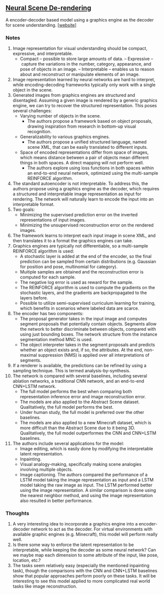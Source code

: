 ## [Neural Scene De-rendering](http://nsd.csail.mit.edu/papers/nsd_cvpr.pdf)

A encoder-decoder based model using a graphics engine as the decoder for scene understanding. \[[website](http://nsd.csail.mit.edu/)\]

### Notes
1. Image representation for visual understanding should be compact, expressive, and interpretable.
   - Compact – possible to store large amounts of data.
   – Expressive – capture the variations in the number, category, appearance, and pose of objects in an image.
   – Interpretable – enables us to reason about and reconstruct or manipulate elements of an image.
2. Image representation learned by neural networks are hard to interpret, while encoding-decoding frameworks typically only work with a single object in the scene.
3. Generated images from graphics engines are structured and disentagled. Assuming a given image is rendered by a generic graphics engine, we can try to recover the structured representation. This poses several challenges:
   - Varying number of objects in the scene.
     - The authors propose a framework based on object proposals, drawing inspiration from research in bottom-up visual recognition.
   - Generalizability to various graphics engines.
     - The authors propose a unified structured language, named scene XML, that can be easily translated to different inputs.
   - Space of encoded representations differ from space of images, which means distance between a pair of objects mean different things in both spaces. A direct mapping will not perform well.
     - The authors explore using loss functions in both spaces within an end-to-end neural network, optimized using the multi-sample REINFORCE algorithm.
4. The standard autoencoder is not interpretable. To address this, the authors propose using a graphics engine as the decoder, which requires a structured and interpretable image representation as input for rendering. The network will naturally learn to encode the input into an interpretable format.
5. Two goals:
   - Minimizing the supervised prediction error on the inverted representations of input images.
   - Minimizing the unsupervised reconstruction error on the rendered images.
6. The framework learns to interpret each input image in scene XML, and then translates it to a format the graphics engines can take.
7. Graphics engines are typically not differentiable, so a multi-sample REINFORCE algorithm is used:
   - A stochastic layer is added at the end of the encoder, so the final prediction can be sampled from certain distributions (e.g. Gaussian for position and pose, multinomial for category).
   - Muitiple samples are obtained and the reconstruction error is computed for each sample.
   - The negative log error is used as reward for the sample.
   - The REINFORCE algorithm is used to compute the gradients on the stochastic layers, and the gradients are backpropagated to the layers before.
   - Possible to utilize semi-supervised curriculum learning for training, which benefits in scenarios where labeled data are scarce.
8. The encoder has two components:
   - The proposal generator takes in the input image and computes segment proposals that potentially contain objects. Segments allow the network to better discriminate between objects, compared with using just bounding boxes. The network structure from the instance segmentation method MNC is used.
   - The object interpreter takes in the segment proposals and predicts whether an object exists and, if so, the attributes. At the end, non-maximal suppression (NMS) is applied over all interpretations of segments.
9. If a renderer is available, the predictions can be refined by using a sampling technique. This is termed analysis-by-synthesis.
10. The network is compared with several baselines, including several ablation networks, a traditional CNN network, and an end-to-end CNN+LSTM network.
    - The full model performs the best when comparing both representation inference error and image reconstruction error.
    - The models are also applied to the Abstract Scene dataset. Qualitatively, the full model performs the best.
    - Under human study, the full model is preferred over the other baselines.
    - The models are also applied to a new Minecraft dataset, which is more difficult than the Abstract Scene due to it being 3D. Qualitatively, the full model outperformes the CNN and CNN+LSTM baselines.
11. The authors include several applications for the model:
    - Image editing, which is easily done by modifying the interpretable latent representation.
    - Inpainting.
    - Visual analogy-making, specifically making scene analogies involving multiple objects.
    - Image captioning. The authors compared the performance of a LSTM model taking the image representation as input and a LSTM model taking the raw image as input. The LSTM performed better using the image representation. A similar comparison is done using the nearest neighbor method, and using the image representation also resulted in better performance.

### Thoughts
1. A very interesting idea to incorporate a graphics engine into a encoder-decoder network to act as the decoder. For virtual environments with available graphic engines (e.g. Minecraft), this model will perform really well.
2. Is there some way to enforce the latent representation to be interpretable, while keeping the decoder as some neural network? Can we maybe map each dimension to some attribute of the input, like pose, location, etc.?
3. The tasks seem relatively easy (especially the mentioned inpainting task), though the comparisons with the CNN and CNN+LSTM baselines show that popular approaches perform poorly on these tasks. It will be interesting to see this model applied to more complicated real world tasks like image reconstruction.
